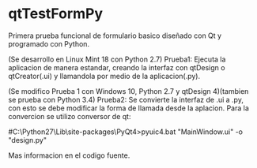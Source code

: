 ﻿# qtTestFormPy
Primera prueba funcional de formulario basico diseñado con Qt 
y programado con Python.

(Se desarrollo en Linux Mint 18 con Python 2.7)
Prueba1: Ejecuta la aplicacion de manera estandar, creando la interfaz con qtDesign o qtCreator(.ui)
y llamandola por medio de la aplicacion(.py).

(Se modifico Prueba 1 con Windows 10, Python 2.7 y qtDesign 4)(tambien se prueba con Python 3.4)
Prueba2: Se convierte la interfaz de .ui a .py, con esto se debe modificar la forma de llamada desde la aplacion.
Para la convercion se utilizo conversor de qt:

#C:\Python27\Lib\site-packages\PyQt4>pyuic4.bat "MainWindow.ui" -o "design.py"

Mas informacion en el codigo fuente.
